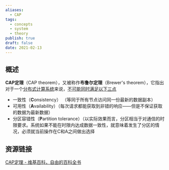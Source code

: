 ```yaml
---
aliases:
  - CAP
tags:
  - concepts
  - system
  - theory
publish: true
draft: false
date: 2021-02-13
---
```


## 概述

**CAP定理**（CAP theorem），又被称作**布鲁尔定理**（Brewer's theorem），它指出对于一个[分布式计算系统](https://zh.wikipedia.org/wiki/%E5%88%86%E5%B8%83%E5%BC%8F%E8%AE%A1%E7%AE%97 "分布式计算")来说，[不可能同时满足以下三点](https://zh.wikipedia.org/wiki/%E4%B8%89%E9%9A%BE%E5%9B%B0%E5%A2%83 "三难困境")

- 一致性（**C**onsistency） （等同于所有节点访问同一份最新的数据副本）
- 可用性（**A**vailability）（每次请求都能获取到非错的响应——但是不保证获取的数据为最新数据）
- 分区容错性（**P**artition tolerance）（以实际效果而言，分区相当于对通信的时限要求。系统如果不能在时限内达成数据一致性，就意味着发生了分区的情况，必须就当前操作在C和A之间做出选择


## 资源链接

[CAP定理 - 维基百科，自由的百科全书](https://zh.wikipedia.org/wiki/CAP%E5%AE%9A%E7%90%86)
 

